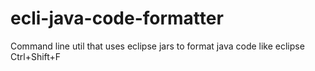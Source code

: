 # ecli-java-code-formatter
Command line util that uses eclipse jars to format java code like eclipse Ctrl+Shift+F
